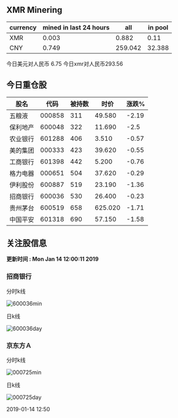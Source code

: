 ## XMR Minering

|currency|mined in last 24 hours|all|in pool|
|---|---|---|---|
|XMR|0.003|0.882|0.11|
|CNY|0.749|259.042|32.388|

今日美元对人民币 6.75	今日xmr对人民币293.56


## 今日重仓股 

|股名|代码|被持数|时价|涨跌%|
|---|---|---|---|---|
|五粮液|000858|311|49.580|-2.19|
|保利地产|600048|322|11.690|-2.5|
|农业银行|601288|406|3.510|-0.57|
|美的集团|000333|423|39.620|-0.55|
|工商银行|601398|442|5.200|-0.76|
|格力电器|000651|504|37.620|-0.29|
|伊利股份|600887|519|23.190|-1.36|
|招商银行|600036|530|26.400|-0.23|
|贵州茅台|600519|658|625.020|-1.71|
|中国平安|601318|690|57.150|-1.58|

## 关注股信息
**更新时间 : Mon Jan 14 12:00:11 2019**
### 招商银行 
分时k线

![600036min](http://image.sinajs.cn/newchart/min/n/sh600036.gif)

日k线

![600036day](http://image.sinajs.cn/newchart/daily/n/sh600036.gif)

### 京东方Ａ 
分时k线

![000725min](http://image.sinajs.cn/newchart/min/n/sz000725.gif)

日k线

![000725day](http://image.sinajs.cn/newchart/daily/n/sz000725.gif)

2019-01-14 12:50
